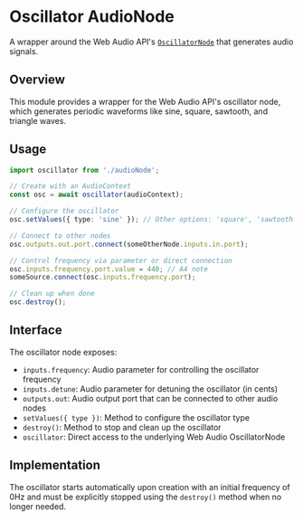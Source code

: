 # Oscillator AudioNode

A wrapper around the Web Audio API's [`OscillatorNode`](https://developer.mozilla.org/en-US/docs/Web/API/OscillatorNode) that generates audio signals.

## Overview

This module provides a wrapper for the Web Audio API's oscillator node, which generates periodic waveforms like sine, square, sawtooth, and triangle waves.

## Usage

```typescript
import oscillator from './audioNode';

// Create with an AudioContext
const osc = await oscillator(audioContext);

// Configure the oscillator
osc.setValues({ type: 'sine' }); // Other options: 'square', 'sawtooth', 'triangle'

// Connect to other nodes
osc.outputs.out.port.connect(someOtherNode.inputs.in.port);

// Control frequency via parameter or direct connection
osc.inputs.frequency.port.value = 440; // A4 note
someSource.connect(osc.inputs.frequency.port);

// Clean up when done
osc.destroy();
```

## Interface

The oscillator node exposes:

- `inputs.frequency`: Audio parameter for controlling the oscillator frequency
- `inputs.detune`: Audio parameter for detuning the oscillator (in cents)
- `outputs.out`: Audio output port that can be connected to other audio nodes
- `setValues({ type })`: Method to configure the oscillator type
- `destroy()`: Method to stop and clean up the oscillator
- `oscillator`: Direct access to the underlying Web Audio OscillatorNode

## Implementation

The oscillator starts automatically upon creation with an initial frequency of 0Hz and must be explicitly stopped using the `destroy()` method when no longer needed.
